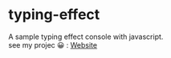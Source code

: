 # typing-effect
A sample typing effect console with javascript. <br>
see my projec 😀 : [Website](https://e-salehipanah.github.io/typing-effect/)
